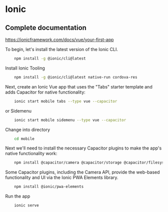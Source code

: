# Ionic

## Complete documentation

https://ionicframework.com/docs/vue/your-first-app

To begin, let's install the latest version of the Ionic CLI.

```bash
    npm install -g @ionic/cli@latest
```

Install Ionic Tooling

```bash
    npm install -g @ionic/cli@latest native-run cordova-res
```

Next, create an Ionic Vue app that uses the "Tabs" starter template and adds Capacitor for native functionality:

```bash
    ionic start mobile tabs --type vue --capacitor
```

or Sidemenu

```bash
    ionic start mobile sidemenu --type vue --capacitor
```

Change into directory

```bash
    cd mobile
```

Next we'll need to install the necessary Capacitor plugins to make the app's native functionality work:

```bash
    npm install @capacitor/camera @capacitor/storage @capacitor/filesystem
```

Some Capacitor plugins, including the Camera API, provide the web-based functionality and UI via the Ionic PWA Elements library.

```bash
    npm install @ionic/pwa-elements
```

Run the app

```bash
    ionic serve
```